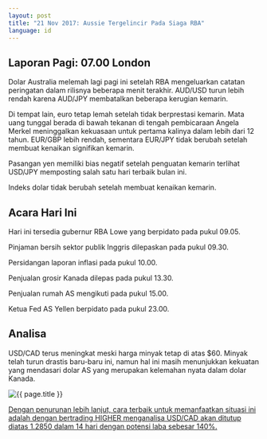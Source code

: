 ```yaml
---
layout: post
title: "21 Nov 2017: Aussie Tergelincir Pada Siaga RBA"
language: id
---
```

## Laporan Pagi: 07.00 London

Dolar Australia melemah lagi pagi ini setelah RBA mengeluarkan catatan peringatan dalam rilisnya beberapa menit terakhir. AUD/USD turun lebih rendah karena AUD/JPY membatalkan beberapa kerugian kemarin.

Di tempat lain, euro tetap lemah setelah tidak berprestasi kemarin. Mata uang tunggal berada di bawah tekanan di tengah pembicaraan Angela Merkel meninggalkan kekuasaan untuk pertama kalinya dalam lebih dari 12 tahun. EUR/GBP lebih rendah, sementara EUR/JPY tidak berubah setelah membuat kenaikan signifikan kemarin.

Pasangan yen memiliki bias negatif setelah penguatan kemarin terlihat USD/JPY memposting salah satu hari terbaik bulan ini.

Indeks dolar tidak berubah setelah membuat kenaikan kemarin.

## Acara Hari Ini

Hari ini tersedia gubernur RBA Lowe yang berpidato pada pukul 09.05.

Pinjaman bersih sektor publik Inggris dilepaskan pada pukul 09.30.

Persidangan laporan inflasi pada pukul 10.00.

Penjualan grosir Kanada dilepas pada pukul 13.30.

Penjualan rumah AS mengikuti pada pukul 15.00.

Ketua Fed AS Yellen berpidato pada pukul 23.00.

## Analisa

USD/CAD terus meningkat meski harga minyak tetap di atas $60. Minyak telah turun drastis baru-baru ini, namun hal ini masih menunjukkan kekuatan yang mendasari dolar AS yang merupakan kelemahan nyata dalam dolar Kanada.

<img src="{{ site.url }}/images/nov/id-21-nov-17.png" alt="{{ page.title }}" title="{{ page.title }}">

<a href="%LINK%%?currency=USD&market=forex&underlying=frxUSDCAD&formname=higherlower&duration_amount=14&duration_units=d&amount=10&amount_type=payout&expiry_type=duration&barrier=1.2850" target="_blank">Dengan penurunan lebih lanjut, cara terbaik untuk memanfaatkan situasi ini adalah dengan bertrading HIGHER menganalisa USD/CAD akan ditutup diatas 1.2850 dalam 14 hari dengan potensi laba sebesar 140%.</a>